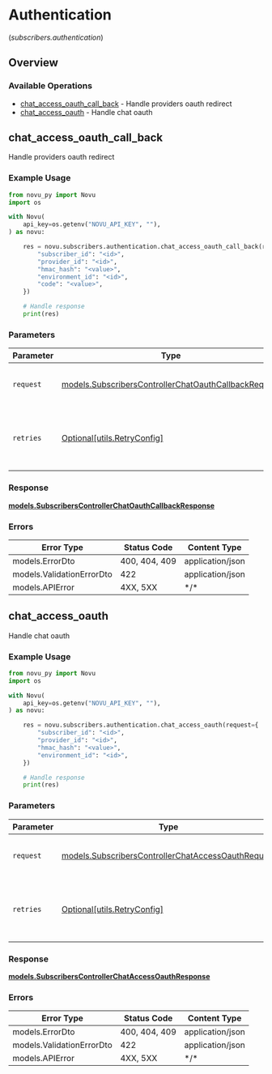 # Authentication
(*subscribers.authentication*)

## Overview

### Available Operations

* [chat_access_oauth_call_back](#chat_access_oauth_call_back) - Handle providers oauth redirect
* [chat_access_oauth](#chat_access_oauth) - Handle chat oauth

## chat_access_oauth_call_back

Handle providers oauth redirect

### Example Usage

```python
from novu_py import Novu
import os

with Novu(
    api_key=os.getenv("NOVU_API_KEY", ""),
) as novu:

    res = novu.subscribers.authentication.chat_access_oauth_call_back(request={
        "subscriber_id": "<id>",
        "provider_id": "<id>",
        "hmac_hash": "<value>",
        "environment_id": "<id>",
        "code": "<value>",
    })

    # Handle response
    print(res)

```

### Parameters

| Parameter                                                                                                             | Type                                                                                                                  | Required                                                                                                              | Description                                                                                                           |
| --------------------------------------------------------------------------------------------------------------------- | --------------------------------------------------------------------------------------------------------------------- | --------------------------------------------------------------------------------------------------------------------- | --------------------------------------------------------------------------------------------------------------------- |
| `request`                                                                                                             | [models.SubscribersControllerChatOauthCallbackRequest](../../models/subscriberscontrollerchatoauthcallbackrequest.md) | :heavy_check_mark:                                                                                                    | The request object to use for the request.                                                                            |
| `retries`                                                                                                             | [Optional[utils.RetryConfig]](../../models/utils/retryconfig.md)                                                      | :heavy_minus_sign:                                                                                                    | Configuration to override the default retry behavior of the client.                                                   |

### Response

**[models.SubscribersControllerChatOauthCallbackResponse](../../models/subscriberscontrollerchatoauthcallbackresponse.md)**

### Errors

| Error Type                | Status Code               | Content Type              |
| ------------------------- | ------------------------- | ------------------------- |
| models.ErrorDto           | 400, 404, 409             | application/json          |
| models.ValidationErrorDto | 422                       | application/json          |
| models.APIError           | 4XX, 5XX                  | \*/\*                     |

## chat_access_oauth

Handle chat oauth

### Example Usage

```python
from novu_py import Novu
import os

with Novu(
    api_key=os.getenv("NOVU_API_KEY", ""),
) as novu:

    res = novu.subscribers.authentication.chat_access_oauth(request={
        "subscriber_id": "<id>",
        "provider_id": "<id>",
        "hmac_hash": "<value>",
        "environment_id": "<id>",
    })

    # Handle response
    print(res)

```

### Parameters

| Parameter                                                                                                         | Type                                                                                                              | Required                                                                                                          | Description                                                                                                       |
| ----------------------------------------------------------------------------------------------------------------- | ----------------------------------------------------------------------------------------------------------------- | ----------------------------------------------------------------------------------------------------------------- | ----------------------------------------------------------------------------------------------------------------- |
| `request`                                                                                                         | [models.SubscribersControllerChatAccessOauthRequest](../../models/subscriberscontrollerchataccessoauthrequest.md) | :heavy_check_mark:                                                                                                | The request object to use for the request.                                                                        |
| `retries`                                                                                                         | [Optional[utils.RetryConfig]](../../models/utils/retryconfig.md)                                                  | :heavy_minus_sign:                                                                                                | Configuration to override the default retry behavior of the client.                                               |

### Response

**[models.SubscribersControllerChatAccessOauthResponse](../../models/subscriberscontrollerchataccessoauthresponse.md)**

### Errors

| Error Type                | Status Code               | Content Type              |
| ------------------------- | ------------------------- | ------------------------- |
| models.ErrorDto           | 400, 404, 409             | application/json          |
| models.ValidationErrorDto | 422                       | application/json          |
| models.APIError           | 4XX, 5XX                  | \*/\*                     |